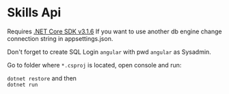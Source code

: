 # Skills Api

Requires [.NET Core SDK v3.1.6](https://dotnet.microsoft.com/download/dotnet-core/thank-you/sdk-3.1.302-windows-x64-installer) If you want to use another db engine change connection string in appsettings.json.

Don't forget to create SQL Login `angular` with pwd `angular` as Sysadmin.

Go to folder where `*.csproj` is located, open console and run:

`dotnet restore` and then  
`dotnet run`